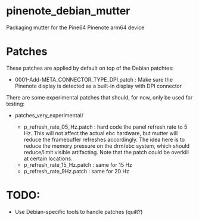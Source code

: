 # pinenote_debian_mutter

Packaging mutter for the Pine64 Pinenote arm64 device

# Patches

These patches are applied by default on top of the Debian patchtes:

* 0001-Add-META_CONNECTOR_TYPE_DPI.patch : Make sure the Pinenote display is
  detected as a built-in display with DPI connector

There are some experimental patches that should, for now, only be used for
testing:

* patches_very_experimental/

	* p_refresh_rate_05_Hz.patch : hard code the panel refresh rate to 5 Hz.
	  This will not affect the actual ebc hardware, but mutter will reduce the
	  framebuffer refreshes accordingly. The idea here is to reduce the memory
	  pressure on the drm/ebc system, which should reduce/limit visible
	  artifacting. Note that the patch could be overkill at certain locations.
	* p_refresh_rate_15_Hz.patch : same for 15 Hz
	* p_refresh_rate_9Hz.patch : same for 20 Hz


# TODO:

* Use Debian-specific tools to handle patches (quilt?)

